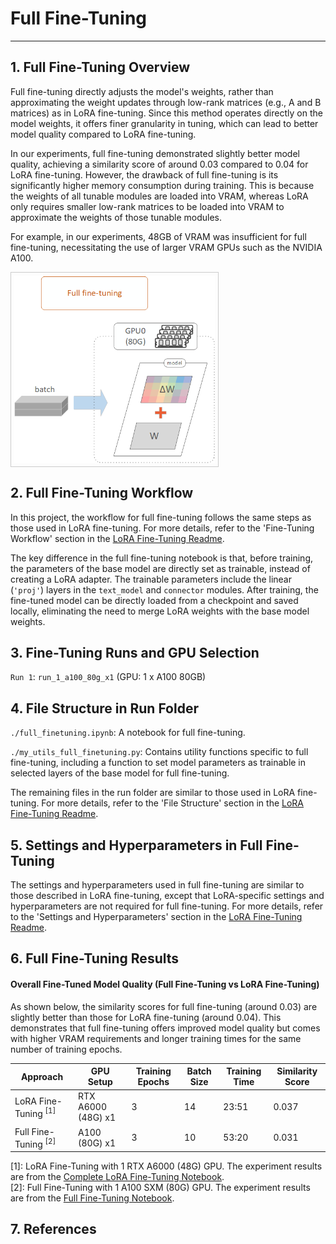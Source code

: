 # Full Fine-Tuning

---

## 1. Full Fine-Tuning Overview

Full fine-tuning directly adjusts the model's weights, rather than approximating the weight updates through low-rank matrices (e.g., A and B matrices) as in LoRA fine-tuning. Since this method operates directly on the model weights, it offers finer granularity in tuning, which can lead to better model quality compared to LoRA fine-tuning.

In our experiments, full fine-tuning demonstrated slightly better model quality, achieving a similarity score of around 0.03 compared to 0.04 for LoRA fine-tuning. However, the drawback of full fine-tuning is its significantly higher memory consumption during training. This is because the weights of all tunable modules are loaded into VRAM, whereas LoRA only requires smaller low-rank matrices to be loaded into VRAM to approximate the weights of those tunable modules. 

For example, in our experiments, 48GB of VRAM was insufficient for full fine-tuning, necessitating the use of larger VRAM GPUs such as the NVIDIA A100.

<img src="./assets/full_finetuning.png" height="300" alt="Full Fine-Tuning" style="border: 1px solid #ccc; padding: 5px; display: block;">

## 2. Full Fine-Tuning Workflow

In this project, the workflow for full fine-tuning follows the same steps as those used in LoRA fine-tuning. For more details, refer to the 'Fine-Tuning Workflow' section in the [LoRA Fine-Tuning Readme](../2.1_lora_finetuning/lora_finetuning_readme.md#2-lora-fine-tuning-workflow).

The key difference in the full fine-tuning notebook is that, before training, the parameters of the base model are directly set as trainable, instead of creating a LoRA adapter. The trainable parameters include the linear (`'proj'`) layers in the `text_model` and `connector` modules. After training, the fine-tuned model can be directly loaded from a checkpoint and saved locally, eliminating the need to merge LoRA weights with the base model weights.

## 3. Fine-Tuning Runs and GPU Selection 

`Run 1`: `run_1_a100_80g_x1` (GPU: 1 x A100 80GB)  

## 4. File Structure in Run Folder 

`./full_finetuning.ipynb`: A notebook for full fine-tuning.  

`./my_utils_full_finetuning.py`: Contains utility functions specific to full fine-tuning, including a function to set model parameters as trainable in selected layers of the base model for full fine-tuning.  

The remaining files in the run folder are similar to those used in LoRA fine-tuning. For more details, refer to the 'File Structure' section in the [LoRA Fine-Tuning Readme](../2.1_lora_finetuning/lora_finetuning_readme.md#4-file-structure-in-run-folder).  

## 5. Settings and Hyperparameters in Full Fine-Tuning

The settings and hyperparameters used in full fine-tuning are similar to those described in LoRA fine-tuning, except that LoRA-specific settings and hyperparameters are not required for full fine-tuning. For more details, refer to the 'Settings and Hyperparameters' section in the [LoRA Fine-Tuning Readme](../2.1_lora_finetuning/lora_finetuning_readme.md#5-settings-and-hyperparameters-in-lora-fine-tuning).

## 6. Full Fine-Tuning Results

#### Overall Fine-Tuned Model Quality (Full Fine-Tuning vs LoRA Fine-Tuning) 

As shown below, the similarity scores for full fine-tuning (around 0.03) are slightly better than those for LoRA fine-tuning (around 0.04). This demonstrates that full fine-tuning offers improved model quality but comes with higher VRAM requirements and longer training times for the same number of training epochs.

| **Approach**                    | **GPU Setup**      | **Training Epochs** | **Batch Size** | **Training Time** | **Similarity Score** |
|---------------------------------|--------------------|---------------------|----------------|-------------------|----------------------|
| LoRA Fine-Tuning <sup>[1]</sup> | RTX A6000 (48G) x1 | 3                   | 14             | 23:51             | 0.037                |
| Full Fine-Tuning <sup>[2]</sup> | A100 (80G) x1      | 3                   | 10             | 53:20             | 0.031                |

[1]: LoRA Fine-Tuning with 1 RTX A6000 (48G) GPU. The experiment results are from the [Complete LoRA Fine-Tuning Notebook](../2.1_lora_finetuning/run_1_a6000_48g_x1/lora_finetuning_complete.ipynb).  
[2]: Full Fine-Tuning with 1 A100 SXM (80G) GPU. The experiment results are from the [Full Fine-Tuning Notebook](./run_1_a100_80g_x1/full_finetuning.ipynb).

## 7. References
